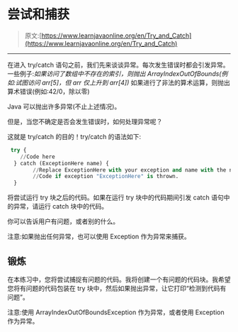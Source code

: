# 尝试和捕获

> 原文:[https://www.learnjavaonline.org/en/Try_and_Catch](https://www.learnjavaonline.org/en/Try_and_Catch)

* * *

在进入 try/catch 语句之前，我们先来谈谈异常。每次发生错误时都会引发异常。一些例子:*如果访问了数组中不存在的索引，则抛出 ArrayIndexOutOfBounds(例如:试图访问 arr[5]，但 arr 仅上升到 arr[4])* 如果进行了非法的算术运算，则抛出算术错误(例如:42/0，除以零)

Java 可以抛出许多异常(不止上述情况)。

但是，当您不确定是否会发生错误时，如何处理异常呢？

这就是 try/catch 的目的！try/catch 的语法如下:

```py
 try {
    //Code here
  } catch (ExceptionHere name) {
        //Replace ExceptionHere with your exception and name with the name of your exception.
        //Code if exception "ExceptionHere" is thrown.
  } 
```

将尝试运行 try 块之后的代码。如果在运行 try 块中的代码期间引发 catch 语句中的异常，请运行 catch 块中的代码。

你可以告诉用户有问题，或者别的什么。

注意:如果抛出任何异常，也可以使用 Exception 作为异常来捕获。

## 锻炼

在本练习中，您将尝试捕捉有问题的代码。我将创建一个有问题的代码块。我希望您将有问题的代码包装在 try 块中，然后如果抛出异常，让它打印“检测到代码有问题”。

注意:使用 ArrayIndexOutOfBoundsException 作为异常，或者使用 Exception 作为异常。